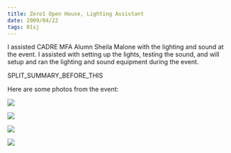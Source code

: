 ```yaml
---
title: Zero1 Open House, Lighting Assistant
date: 2009/04/22
tags: 01sj
---
```


I assisted CADRE MFA Alumn Sheila Malone with the lighting and sound at the event.  I assisted with setting up the lights, testing the sound, and will setup and ran the lighting and sound equipment during the event.

SPLIT\_SUMMARY\_BEFORE\_THIS

Here are some photos from the event:

[![](http://farm4.static.flickr.com/3523/3469471714_b55d0a1034_m.jpg)](http://farm4.static.flickr.com/3523/3469471714_b55d0a1034.jpg)

[![](http://farm4.static.flickr.com/3517/3469472878_bae25fc4bb_m.jpg)](http://farm4.static.flickr.com/3517/3469472878_bae25fc4bb.jpg)

[![](http://farm4.static.flickr.com/3541/3468658845_5939b4e4a4_m.jpg)](http://farm4.static.flickr.com/3541/3468658845_5939b4e4a4.jpg)

[![](http://farm4.static.flickr.com/3560/3469471378_1882aef2d7_m.jpg)](http://farm4.static.flickr.com/3560/3469471378_1882aef2d7.jpg)
